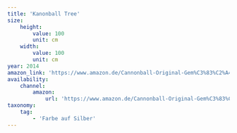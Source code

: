 ```yaml
---
title: 'Kanonball Tree'
size:
    height:
        value: 100
        unit: cm
    width:
        value: 100
        unit: cm
year: 2014
amazon_link: 'https://www.amazon.de/Cannonball-Original-Gem%C3%83%C2%A4lde-Brigitte-Smith/dp/B073V18PCN'
availability:
    channel:
        amazon:
            url: 'https://www.amazon.de/Cannonball-Original-Gem%C3%83%C2%A4lde-Brigitte-Smith/dp/B073V18PCN'
taxonomy:
    tag:
        - 'Farbe auf Silber'
---
```

